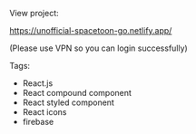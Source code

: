 View project:

https://unofficial-spacetoon-go.netlify.app/

(Please use VPN so you can login successfully)

Tags:

- React.js
- React compound component
- React styled component 
- React icons
- firebase 
